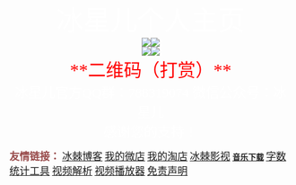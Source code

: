 <center><font face="黑体" size=7 color=#FFFFFF>冰星儿个人主页</font></center>



<center><img src="http://www.rippleicethorn.cn/fuben/hb.jpg" style="zoom:100%;" /><img src="http://www.rippleicethorn.cn/fuben/zfb.jpg" style="zoom:100%;" /></center>

<center><img src="http://www.rippleicethorn.cn/fuben/wx.jpg" style="zoom:100%;" /><img src="http://www.rippleicethorn.cn/fuben/qq.jpg" style="zoom:100%;" /></center>



<center><font face="华文琥珀" size=6 color=#FF0000>**二维码（打赏）**</font></center>

<center><font face="黑体" size=5 color=#FFFFFF>冰星儿官方QQ群：788319074 微信公众号：冰星儿 </font></center>
<center><font face="黑体" size=5 color=#FFFFFF>感谢您的支持！</font></center>

<font size=4 color=#984B4B>**友情链接：**</font>
[<font size=4>冰棘博客</font>](http://www.rippleicethorn.cn/icethornblog/)   [<font size=4>我的微店</font>](http://www.rippleicethorn.cn/mystores/Pictures/1.gif)   [<font size=4>我的淘店</font>](https://shop497879620.taobao.com/)   [<font size=4 >冰棘影视</font>](#)   [**音乐下载**](https://tool.liumingye.cn/music/)   [<font size=4 >字数统计工具</font>](http://www.rippleicethorn.cn/Etest.html)   [<font size=4>视频解析</font>](http://www.rippleicethorn.cn/videojx/index.html)   [<font size=4>视频播放器</font>](http://www.rippleicethorn.cn/videoplayer/?url=)   [<font size=4>免责声明</font>](http://www.rippleicethorn.cn/xieyi.html) 